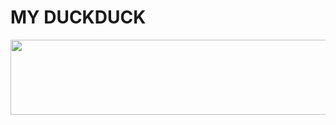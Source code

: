 # MY DUCKDUCK

<a href="https://www.gitanimals.org/en_US?utm_medium=image&utm_source=ahsimsim&utm_content=line">
  <img
    src="https://render.gitanimals.org/lines/ahsimsim"
    width="600"
    height="120"
  />
</a>
  
